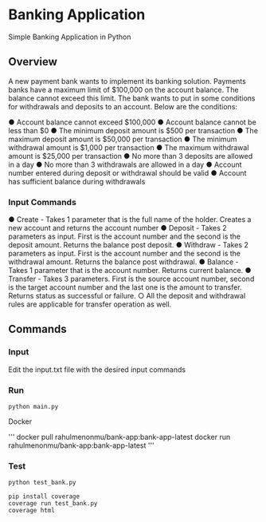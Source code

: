 # Banking Application
Simple Banking Application in Python

## Overview

A new payment bank wants to implement its banking solution. Payments banks have a maximum limit of $100,000 on the account balance. The balance cannot exceed this limit. The bank wants to put in some conditions for withdrawals and deposits to an account. Below are the conditions:

● Account balance cannot exceed $100,000
● Account balance cannot be less than $0
● The minimum deposit amount is $500 per transaction
● The maximum deposit amount is $50,000 per transaction
● The minimum withdrawal amount is $1,000 per transaction
● The maximum withdrawal amount is $25,000 per transaction
● No more than 3 deposits are allowed in a day
● No more than 3 withdrawals are allowed in a day
● Account number entered during deposit or withdrawal should be valid
● Account has sufficient balance during withdrawals


### Input Commands
● Create - Takes 1 parameter that is the full name of the holder. Creates a new account and returns the account number
● Deposit - Takes 2 parameters as input. First is the account number and the second is the deposit amount. Returns the balance post deposit.
● Withdraw - Takes 2 parameters as input. First is the account number and the second is the withdrawal amount. Returns the balance post withdrawal.
● Balance - Takes 1 parameter that is the account number. Returns current balance.
● Transfer - Takes 3 parameters. First is the source account number, second is the target account number and the last one is the amount to transfer. Returns status as successful or failure.
        ○ All the deposit and withdrawal rules are applicable for transfer operation as well.
        
        
 ## Commands
 
 ### Input 
 Edit the input.txt file with the desired input commands
 
 ### Run
 
 ```
 python main.py
 ```
 
 Docker
 
 '''
 docker pull rahulmenonmu/bank-app:bank-app-latest
 docker run rahulmenonmu/bank-app:bank-app-latest
 '''
 
 ### Test
 
 ```
 python test_bank.py
 ```
 
 ```
 pip install coverage
 coverage run test_bank.py
 coverage html
 ```
 
